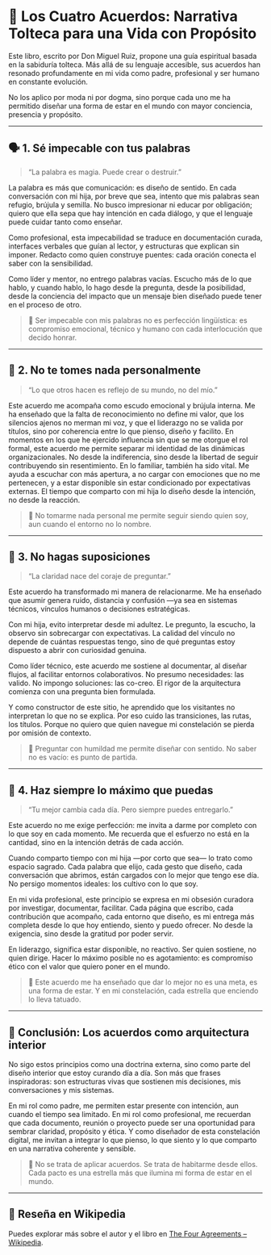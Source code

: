 # 🧘 Los Cuatro Acuerdos: Narrativa Tolteca para una Vida con Propósito

Este libro, escrito por Don Miguel Ruiz, propone una guía espiritual basada en la sabiduría tolteca. Más allá de su lenguaje accesible, sus acuerdos han resonado profundamente en mi vida como padre, profesional y ser humano en constante evolución.

No los aplico por moda ni por dogma, sino porque cada uno me ha permitido diseñar una forma de estar en el mundo con mayor conciencia, presencia y propósito.

---

## 🗣️ 1. Sé impecable con tus palabras

> “La palabra es magia. Puede crear o destruir.”

La palabra es más que comunicación: es diseño de sentido. En cada conversación con mi hija, por breve que sea, intento que mis palabras sean refugio, brújula y semilla. No busco impresionar ni educar por obligación; quiero que ella sepa que hay intención en cada diálogo, y que el lenguaje puede cuidar tanto como enseñar.

Como profesional, esta impecabilidad se traduce en documentación curada, interfaces verbales que guían al lector, y estructuras que explican sin imponer. Redacto como quien construye puentes: cada oración conecta el saber con la sensibilidad.

Como líder y mentor, no entrego palabras vacías. Escucho más de lo que hablo, y cuando hablo, lo hago desde la pregunta, desde la posibilidad, desde la conciencia del impacto que un mensaje bien diseñado puede tener en el proceso de otro.

> 🧭 Ser impecable con mis palabras no es perfección lingüística: es compromiso emocional, técnico y humano con cada interlocución que decido honrar.

---

## 🧘 2. No te tomes nada personalmente

> “Lo que otros hacen es reflejo de su mundo, no del mío.”

Este acuerdo me acompaña como escudo emocional y brújula interna. Me ha enseñado que la falta de reconocimiento no define mi valor, que los silencios ajenos no merman mi voz, y que el liderazgo no se valida por títulos, sino por coherencia entre lo que pienso, diseño y facilito.
En momentos en los que he ejercido influencia sin que se me otorgue el rol formal, este acuerdo me permite separar mi identidad de las dinámicas organizacionales. No desde la indiferencia, sino desde la libertad de seguir contribuyendo sin resentimiento.
En lo familiar, también ha sido vital. Me ayuda a escuchar con más apertura, a no cargar con emociones que no me pertenecen, y a estar disponible sin estar condicionado por expectativas externas. El tiempo que comparto con mi hija lo diseño desde la intención, no desde la reacción.

> 🧭 No tomarme nada personal me permite seguir siendo quien soy, aun cuando el entorno no lo nombre.

---

## 🧠 3. No hagas suposiciones

> “La claridad nace del coraje de preguntar.”

Este acuerdo ha transformado mi manera de relacionarme. Me ha enseñado que asumir genera ruido, distancia y confusión —ya sea en sistemas técnicos, vínculos humanos o decisiones estratégicas.

Con mi hija, evito interpretar desde mi adultez. Le pregunto, la escucho, la observo sin sobrecargar con expectativas. La calidad del vínculo no depende de cuántas respuestas tengo, sino de qué preguntas estoy dispuesto a abrir con curiosidad genuina.

Como líder técnico, este acuerdo me sostiene al documentar, al diseñar flujos, al facilitar entornos colaborativos. No presumo necesidades: las valido. No impongo soluciones: las co-creo. El rigor de la arquitectura comienza con una pregunta bien formulada.

Y como constructor de este sitio, he aprendido que los visitantes no interpretan lo que no se explica. Por eso cuido las transiciones, las rutas, los títulos. Porque no quiero que quien navegue mi constelación se pierda por omisión de contexto.

> 🧭 Preguntar con humildad me permite diseñar con sentido. No saber no es vacío: es punto de partida.

---

## 🎯 4. Haz siempre lo máximo que puedas

> “Tu mejor cambia cada día. Pero siempre puedes entregarlo.”

Este acuerdo no me exige perfección: me invita a darme por completo con lo que soy en cada momento. Me recuerda que el esfuerzo no está en la cantidad, sino en la intención detrás de cada acción.

Cuando comparto tiempo con mi hija —por corto que sea— lo trato como espacio sagrado. Cada palabra que elijo, cada gesto que diseño, cada conversación que abrimos, están cargados con lo mejor que tengo ese día. No persigo momentos ideales: los cultivo con lo que soy.

En mi vida profesional, este principio se expresa en mi obsesión curadora por investigar, documentar, facilitar. Cada página que escribo, cada contribución que acompaño, cada entorno que diseño, es mi entrega más completa desde lo que hoy entiendo, siento y puedo ofrecer. No desde la exigencia, sino desde la gratitud por poder servir.

En liderazgo, significa estar disponible, no reactivo. Ser quien sostiene, no quien dirige. Hacer lo máximo posible no es agotamiento: es compromiso ético con el valor que quiero poner en el mundo.

> 🧭 Este acuerdo me ha enseñado que dar lo mejor no es una meta, es una forma de estar. Y en mi constelación, cada estrella que enciendo lo lleva tatuado.

---

## 🌌 Conclusión: Los acuerdos como arquitectura interior

No sigo estos principios como una doctrina externa, sino como parte del diseño interior que estoy curando día a día. Son más que frases inspiradoras: son estructuras vivas que sostienen mis decisiones, mis conversaciones y mis sistemas.

En mi rol como padre, me permiten estar presente con intención, aun cuando el tiempo sea limitado. En mi rol como profesional, me recuerdan que cada documento, reunión o proyecto puede ser una oportunidad para sembrar claridad, propósito y ética. Y como diseñador de esta constelación digital, me invitan a integrar lo que pienso, lo que siento y lo que comparto en una narrativa coherente y sensible.

> 🧭 No se trata de aplicar acuerdos. Se trata de habitarme desde ellos. Cada pacto es una estrella más que ilumina mi forma de estar en el mundo.

---

## 🔗 Reseña en Wikipedia

Puedes explorar más sobre el autor y el libro en [The Four Agreements – Wikipedia](https://en.wikipedia.org/wiki/The_Four_Agreements).
